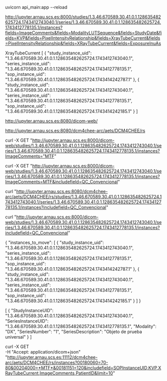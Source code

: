 uvicorn api_main:app --reload

http://jupyter.arnau.scs.es:8000/studies/1.3.46.670589.30.41.0.1.128635482625724.1743412743040.1/series/1.3.46.670589.30.41.0.1.128635482625724.1743412778135.1/instances?fields=ImageComments&fields=ModalityLUTSequence&fields=StudyDate&fields=KVP&fields=PixelIntensityRelationship&fields=XrayTubeCurrent&fields=PixelIntensityRelationship&fields=XRayTubeCurrent&fields=ExposureInuAs

XrayTubeCurrent
[
{
  "study_instance_uid": "1.3.46.670589.30.41.0.1.128635482625724.1743412743040.1",
  "series_instance_uid": "1.3.46.670589.30.41.0.1.128635482625724.1743412778135.1",
  "sop_instance_uid": "1.3.46.670589.30.41.0.1.128635482625724.1743414242787.1"
},
{
  "study_instance_uid": "1.3.46.670589.30.41.0.1.128635482625724.1743412743040.1",
  "series_instance_uid": "1.3.46.670589.30.41.0.1.128635482625724.1743412778135.1",
  "sop_instance_uid": "1.3.46.670589.30.41.0.1.128635482625724.1743414242185.1"
}
]


http://jupyter.arnau.scs.es:8080/dicom-web/

http://jupyter.arnau.scs.es:8080/dcm4chee-arc/aets/DCM4CHEE/rs


curl -X GET "http://jupyter.arnau.scs.es:8000/dicom-web/studies/1.3.46.670589.30.41.0.1.128635482625724.1743412743040.1/series/1.3.46.670589.30.41.0.1.128635482625724.1743412778135.1/instances?ImageComments="MTF"

curl -X GET "http://jupyter.arnau.scs.es:8000/dicom-web/studies/1.3.46.670589.30.41.0.1.128635482625724.1743412743040.1/series/1.3.46.670589.30.41.0.1.128635482625724.1743412778135.1/instances?ImageComments=MTF&includefield=QC_Convencional"


curl "http://jupyter.arnau.scs.es:8080/dcm4chee-arc/aets/DCM4CHEE/rs/studies/1.3.46.670589.30.41.0.1.128635482625724.1743412743040.1/series/1.3.46.670589.30.41.0.1.128635482625724.1743412778135.1/instances?includefield=QC_Convencional"

curl "http://jupyter.arnau.scs.es:8000/dicom-web/studies/1.3.46.670589.30.41.0.1.128635482625724.1743412743040.1/series/1.3.46.670589.30.41.0.1.128635482625724.1743412778135.1/instances?includefield=QC_Convencional"

{
  "instances_to_move": [
{
  "study_instance_uid": "1.3.46.670589.30.41.0.1.128635482625724.1743412743040.1",
  "series_instance_uid": "1.3.46.670589.30.41.0.1.128635482625724.1743412778135.1",
  "sop_instance_uid": "1.3.46.670589.30.41.0.1.128635482625724.1743414242787.1"
},
{
  "study_instance_uid": "1.3.46.670589.30.41.0.1.128635482625724.1743412743040.1",
  "series_instance_uid": "1.3.46.670589.30.41.0.1.128635482625724.1743412778135.1",
  "sop_instance_uid": "1.3.46.670589.30.41.0.1.128635482625724.1743414242185.1"
}
  ]
}


[
  {
    "StudyInstanceUID": "1.3.46.670589.30.41.0.1.128635482625724.1743412743040.1",
    "SeriesInstanceUID": "1.3.46.670589.30.41.0.1.128635482625724.1743412778135.1",
    "Modality": "DX",
    "SeriesNumber": "1",
    "SeriesDescription": "Objeto de prueba universal"
  }
]


curl -X GET \
  -H "Accept: application/dicom+json" \
  "http://jupyter.arnau.scs.es:11112/dcm4chee-arc/aets/DCM4CHEE/rs/instances?00180060=70-80&00204000=*MTF*&00181151=120&includefield=SOPInstanceUID,KVP,XRayTubeCurrent,ImageComments,PatientID&limit=10"
